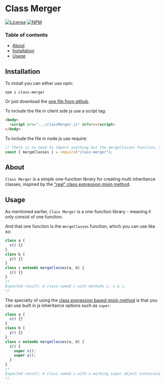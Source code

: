 # Class Merger

[![License](https://img.shields.io/badge/license-ISC-blue.svg)](https://github.com/probot/template/blob/master/LICENSE)
[![NPM](https://img.shields.io/badge/npm-v1.0.0-blue.svg)](https://www.npmjs.com/package/class-merger/v/1.0.0)

### Table of contents

- [About](#about)
- [Installation](#installation)
- [Usage](#usage)

## Installation

To install you can either use npm:

```console
npm i class-merger
```

Or just download the [one file from github](https://github.com/danielFHcode/class-merger/blob/master/classMerger.js).

To include the file in client side js use a script tag:

```html
<body>
  <script src=".../classMerger.js" defer></script>
</body>
```

To include the file in node js use require:

```js
// There is no need to import anything but the mergeClasses function, since there is nothing.
const { mergeClasses } = require("class-merger");
```

## About

`Class Merger` is a simple one-function library for creating multi inheritance classes, inspired by the ["real" class expression mixin method](https://justinfagnani.com/2015/12/21/real-mixins-with-javascript-classes/).

## Usage

As mentioned earlier, `Class Merger` is a one-function library - meaning it only consist of one function.

And that one function is the `mergeClasses` function, which you can use like so:

```js
class a {
  x() {}
}
class b {
  y() {}
}
class c extends mergeClasses(a, b) {
  z() {}
}
/*
Expected result: A class named c with methods x, y & z.
*/
```

The specialty of using the [class expression based mixin method](https://justinfagnani.com/2015/12/21/real-mixins-with-javascript-classes/) is that you can use built in js inheritance options such as `super`:

```js
class a {
  x() {}
}
class b {
  y() {}
}
class c extends mergeClasses(a, b) {
  z() {
    super.x();
    super.y();
  }
}
/*
Expected result: A class named c with a working super object containing methods from classes a & b.
*/
```
